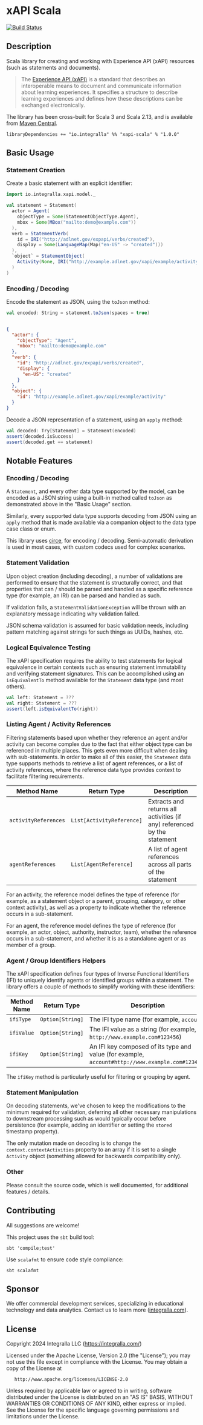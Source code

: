 # xAPI Scala

[![Build Status](https://github.com/integralla/xapi-scala/actions/workflows/scala.yml/badge.svg)](https://github.com/integralla/xapi-scala/actions/workflows/scala.yml)

## Description

Scala library for creating and working with Experience API (xAPI) resources (such as statements
and documents).

> The [Experience API (xAPI)](https://xapi.ieee-saopen.org/) is a standard that describes an
> interoperable means to document and communicate information about learning experiences. It
> specifies a structure to describe learning experiences and defines how these descriptions can be
> exchanged electronically.

The library has been cross-built for Scala 3 and Scala 2.13, and is available
from [Maven Central](https://central.sonatype.com/search?namespace=io.integralla&q=xapi-scala).

```text
libraryDependencies += "io.integralla" %% "xapi-scala" % "1.0.0"
```

## Basic Usage

### Statement Creation

Create a basic statement with an explicit identifier:

```scala
import io.integralla.xapi.model._

val statement = Statement(
  actor = Agent(
    objectType = Some(StatementObjectType.Agent),
    mbox = Some(MBox("mailto:demo@example.com"))
  ),
  verb = StatementVerb(
    id = IRI("http://adlnet.gov/expapi/verbs/created"),
    display = Some(LanguageMap(Map("en-US" -> "created")))
  ),
  `object` = StatementObject(
    Activity(None, IRI("http://example.adlnet.gov/xapi/example/activity"), None)
  )
)
```

### Encoding / Decoding

Encode the statement as JSON, using the `toJson` method:

```scala
val encoded: String = statement.toJson(spaces = true)
```

```json

{
  "actor": {
    "objectType": "Agent",
    "mbox": "mailto:demo@example.com"
  },
  "verb": {
    "id": "http://adlnet.gov/expapi/verbs/created",
    "display": {
      "en-US": "created"
    }
  },
  "object": {
    "id": "http://example.adlnet.gov/xapi/example/activity"
  }
}
```

Decode a JSON representation of a statement, using an `apply` method:

```scala
val decoded: Try[Statement] = Statement(encoded)
assert(decoded.isSuccess)
assert(decoded.get == statement)
```

## Notable Features

### Encoding / Decoding

A `Statement`, and every other data type supported by the model, can be encoded as a JSON string
using
a built-in method called `toJson` as demonstrated above in the "Basic Usage" section.

Similarly, every supported data type supports decoding from JSON using an `apply` method that is
made available via a companion object to the data type case class or enum.

This library uses [circe](https://circe.github.io/circe/), for encoding / decoding. Semi-automatic
derivation is used in most cases, with custom codecs used for complex scenarios.

### Statement Validation

Upon object creation (including decoding), a number of validations are performed to ensure that the
statement is structurally correct, and that properties that can / should be parsed and handled as a
specific reference type (for example, an IRI) can be parsed and handled as such.

If validation fails, a `StatementValidationException` will be thrown with an explanatory message
indicating why validation failed.

JSON schema validation is assumed for basic validation needs, including pattern matching against
strings for such things as UUIDs, hashes, etc.

### Logical Equivalence Testing

The xAPI specification requires the ability to test statements for logical equivalence in certain
contexts such as ensuring statement immutability and verifying statement signatures. This can be
accomplished using an `isEquivalentTo` method available for the `Statement` data type (and most
others).

```scala
val left: Statement = ???
val right: Statement = ???
assert(left.isEquivalentTo(right))
```

### Listing Agent / Activity References

Filtering statements based upon whether they reference an agent and/or activity can become complex
due to the fact that either object type can be referenced in multiple places. This gets even more
difficult when dealing with sub-statements. In order to make all of this easier, the `Statement`
data type supports methods to retrieve a list of agent references, or a list of activity references,
where the reference data type provides context to facilitate filtering requirements.

| Method Name          | Return Type               | Description                                                              |
|----------------------|---------------------------|--------------------------------------------------------------------------|
| `activityReferences` | `List[ActivityReference]` | Extracts and returns all activities (if any) referenced by the statement |
| `agentReferences`    | `List[AgentReference]`    | A list of agent references across all parts of the statement             |

For an activity, the reference model defines the type of reference (for example, as a statement
object or
a parent, grouping, category, or other context activity), as well as a property to indicate whether
the reference occurs in a sub-statement.

For an agent, the reference model defines the type of reference (for example, an actor, object,
authority,
instructor, team), whether the reference occurs in a sub-statement, and whether it is as a
standalone agent or as member of a group.

### Agent / Group Identifiers Helpers

The xAPI specification defines four types of Inverse Functional Identifiers (IFI) to uniquely
identify agents or identified groups within a statement. The library offers a couple of methods to
simplify working with these identifiers:

| Method Name | Return Type      | Description                                                                                      |
|-------------|------------------|--------------------------------------------------------------------------------------------------|
| `ifiType`   | `Option[String]` | The IFI type name (for example, `account`)                                                       |
| `ifiValue`  | `Option[String]` | The IFI value as a string (for example, `http://www.example.com#123456`)                         |
| `ifiKey`    | `Option[String]` | An IFI key composed of its type and value (for example, `account#http://www.example.com#123456`) |

The `ifiKey` method is particularly useful for filtering or grouping by agent.

### Statement Manipulation

On decoding statements, we've chosen to keep the modifications to the minimum required for
validation, deferring all other necessary manipulations to downstream processing such as would
typically occur before persistence (for example, adding an identifier or setting the `stored`
timestamp property).

The only mutation made on decoding is to change the `context.contextActivities` property to an array
if it is set to a single `Activity` object (something allowed for backwards compatibility only).

### Other

Please consult the source code, which is well documented, for additional features / details.

## Contributing

All suggestions are welcome!

This project uses the `sbt` build tool:

```shell
sbt 'compile;test'
```

Use `scalafmt` to ensure code style compliance:

```shell
sbt scalafmt
```

## Sponsor

We offer commercial development services, specializing in educational technology and data analytics.
Contact us to learn more ([integralla.com](https://integralla.com/)).

## License

Copyright 2024 Integralla LLC (https://integralla.com/)

Licensed under the Apache License, Version 2.0 (the "License");
you may not use this file except in compliance with the License.
You may obtain a copy of the License at

       http://www.apache.org/licenses/LICENSE-2.0

Unless required by applicable law or agreed to in writing, software
distributed under the License is distributed on an "AS IS" BASIS,
WITHOUT WARRANTIES OR CONDITIONS OF ANY KIND, either express or implied.
See the License for the specific language governing permissions and
limitations under the License.